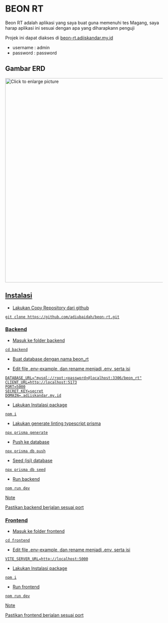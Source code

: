 # BEON RT
Beon RT adalah aplikasi yang saya buat guna memenuhi tes Magang, saya harap aplikasi ini sesuai dengan apa yang diharapkann penguji

Projek ini dapat diakses di [beon-rt.adiiskandar.my.id](https://beon-rt.adiiskandar.my.id)
* username : admin
* password : password

## Gambar ERD
<a href="https://drive.google.com/uc?export=view&id=1Bukqxhdn0Vys96_e0sadg0NlJXOEjhFI"><img src="https://drive.google.com/uc?export=view&id=1Bukqxhdn0Vys96_e0sadg0NlJXOEjhFI" style="width: 650px; max-width: 100%; height: auto" title="Click to enlarge picture" />

## Instalasi

* Lakukan Copy Repository dari github

```
git clone https://github.com/adiubaidah/beon-rt.git
```

### Backend

* Masuk ke folder backend
```
cd backend
```
* Buat database dengan nama beon_rt

* Edit file .env-example, dan rename menjadi .env, serta isi
```
DATABASE_URL="mysql://root:<password>@localhost:3306/beon_rt"
CLIENT_URL=http://localhost:5173
PORT=5000
SECRET_KEY=secret
DOMAIN=.adiiskandar.my.id
```
* Lakukan Instalasi package
```
npm i
```

* Lakukan generate linting typescript prisma
```
npx prisma generate
```

* Push ke database
```
npx prisma db push
```
* Seed (isi) database
```
npx prisma db seed
```
* Run backend
```
npm run dev
```
> [!NOTE]
> Pastikan backend berjalan sesuai port

### Frontend
* Masuk ke folder frontend
```
cd frontend
```
* Edit file .env-example, dan rename menjadi .env, serta isi
```
VITE_SERVER_URL=http://localhost:5000
```
* Lakukan Instalasi package
```
npm i
```
* Run frontend
```
npm run dev
```
> [!NOTE]
> Pastikan frontend berjalan sesuai port

